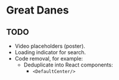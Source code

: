 # Great Danes

## TODO

- Video placeholders (poster).
- Loading indicator for search.
- Code removal, for example:
  - Deduplicate into React components:
    - `<DefaultCenter/>`
